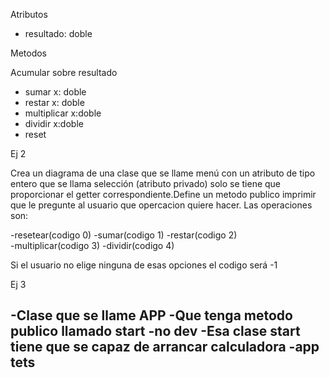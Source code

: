 Atributos

- resultado: doble

Metodos

Acumular sobre resultado

- sumar x: doble
- restar x: doble
- multiplicar x:doble
- dividir x:doble
- reset

Ej 2

Crea un diagrama de una clase que se llame menú con un atributo de tipo entero que se llama selección (atributo privado) solo se tiene que proporcionar el getter correspondiente.Define un metodo publico imprimir que le pregunte al usuario que opercacion quiere hacer. Las operaciones son:

-resetear(codigo 0)
-sumar(codigo 1)
-restar(codigo 2)       
-multiplicar(codigo 3)
-dividir(codigo 4)

Si el usuario no elige ninguna de esas opciones el codigo será -1

Ej 3

-Clase que se llame APP
-Que tenga metodo publico llamado start
-no dev
-Esa clase start tiene que se capaz de arrancar calculadora
-app tets
-

